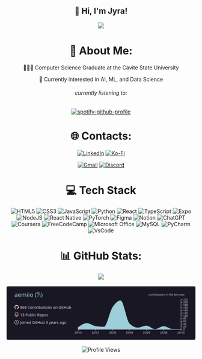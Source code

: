 <div align="center">

## 👋 Hi, I'm Jyra!

![](https://github.com/aemiio/aemiio/blob/main/26ff5e5641b3ee310785bffa7bea0fb4_waifu2x_2x_1n.gif)

# 💫 About Me:
👩🏻‍🎓 Computer Science Graduate at the Cavite State University<br/>
<!--🎨 Creating notion, google sheets, and MS Excel templates<br/>-->
🌷 Currently interested in AI, ML, and Data Science

###### currently listening to:
[![spotify-github-profile](https://spotify-github-profile.kittinanx.com/api/view?uid=zk2i5m5n8l6k11v0s7a0fkam8&cover_image=true&theme=natemoo-re&show_offline=false&background_color=191724&interchange=false&bar_color=e89ff1&bar_color_cover=false)](https://github.com/kittinan/spotify-github-profile)

# 🌐 Contacts:
[![LinkedIn](https://img.shields.io/badge/LinkedIn-%230077B5?style=for-the-badge&logo=linkedin&logoColor=white)](https://linkedin.com/in/jyra-mae-celajes)
[![Ko-Fi](https://img.shields.io/badge/Ko--fi-F16061?style=for-the-badge&logo=ko-fi&logoColor=white)](https://ko-fi.com/aemio)
<!--[![Raket.PH](https://img.shields.io/badge/Raket.PH-ff7e20.svg?style=for-the-badge&logoColor=ebbcba)](https://www.raket.ph/aemiocreates)-->
[![Gmail](https://img.shields.io/badge/Gmail-D14836?style=for-the-badge&logo=gmail&logoColor=white)](mailto:cjyramae@gmail.com)
[![Discord](https://img.shields.io/badge/Discord-5865F2?style=for-the-badge&logo=discord&logoColor=white)](https://discordapp.com/users/850749430781050970)


# 💻 Tech Stack


![HTML5](https://img.shields.io/badge/html5-%23E34F26.svg?style=for-the-badge&logo=html5&logoColor=white)
![CSS3](https://img.shields.io/badge/css3-%231572B6.svg?style=for-the-badge&logo=css3&logoColor=white)
![JavaScript](https://img.shields.io/badge/javascript-%23323330.svg?style=for-the-badge&logo=javascript&logoColor=%23F7DF1E)
![Python](https://img.shields.io/badge/python-3670A0?style=for-the-badge&logo=python&logoColor=ffdd54)
![React](https://img.shields.io/badge/react-%2320232a.svg?style=for-the-badge&logo=react&logoColor=%2361DAFB)
![TypeScript](https://img.shields.io/badge/typescript-%23007ACC.svg?style=for-the-badge&logo=typescript&logoColor=white)
![Expo](https://img.shields.io/badge/expo-1C1E24?style=for-the-badge&logo=expo&logoColor=#D04A37)
![NodeJS](https://img.shields.io/badge/node.js-6DA55F?style=for-the-badge&logo=node.js&logoColor=white)
![React Native](https://img.shields.io/badge/react_native-%2320232a.svg?style=for-the-badge&logo=react&logoColor=%2361DAFB)
![PyTorch](https://img.shields.io/badge/PyTorch-%23EE4C2C.svg?style=for-the-badge&logo=PyTorch&logoColor=white)
![Figma](https://img.shields.io/badge/figma-%23F24E1E.svg?style=for-the-badge&logo=figma&logoColor=white)
![Notion](https://img.shields.io/badge/Notion-%23000000.svg?style=for-the-badge&logo=notion&logoColor=white)
![ChatGPT](https://img.shields.io/badge/chatGPT-74aa9c?style=for-the-badge&logo=openai&logoColor=white)
![Coursera](https://img.shields.io/badge/Coursera-%230056D2.svg?style=for-the-badge&logo=Coursera&logoColor=white)
![FreeCodeCamp](https://img.shields.io/badge/Freecodecamp-%23123.svg?&style=for-the-badge&logo=freecodecamp&logoColor=green)
![Microsoft Office](https://img.shields.io/badge/Microsoft_Office-D83B01?style=for-the-badge&logo=microsoft-office&logoColor=white)
![MySQL](https://img.shields.io/badge/MySQL-005C84?style=for-the-badge&logo=mysql&logoColor=white)
![PyCharm](https://img.shields.io/badge/PyCharm-000000.svg?&style=for-the-badge&logo=PyCharm&logoColor=white)
![VsCode](https://img.shields.io/badge/VSCode-0078D4?style=for-the-badge&logo=visual%20studio%20code&logoColor=white)


# 📊 GitHub Stats:
<!--
![](https://raw.githubusercontent.com/aemiio/aemiio/main/profile-summary-card-output/rose_pine/1-repos-per-language.svg)
![](https://raw.githubusercontent.com/aemiio/aemiio/main/profile-summary-card-output/rose_pine/2-most-commit-language.svg)
![](https://raw.githubusercontent.com/aemiio/aemiio/main/profile-summary-card-output/rose_pine/4-productive-time.svg)
-->
![](https://github-readme-stats.vercel.app/api?username=aemiio&theme=rose_pine&hide_border=true&include_all_commits=false&count_private=true)
<!--[![GitHub Streak](https://git-hub-streak-stats.vercel.app?user=aemiio&theme=rose-pine&hide_border=true)](https://git.io/streak-stats)-->
![](https://raw.githubusercontent.com/aemiio/aemiio/main/profile-summary-card-output/rose_pine/0-profile-details.svg)



![Profile Views](https://komarev.com/ghpvc/?username=aemiio&label=Profile%20Views&color=d08ed2&style=for-the-badge)


</div>

